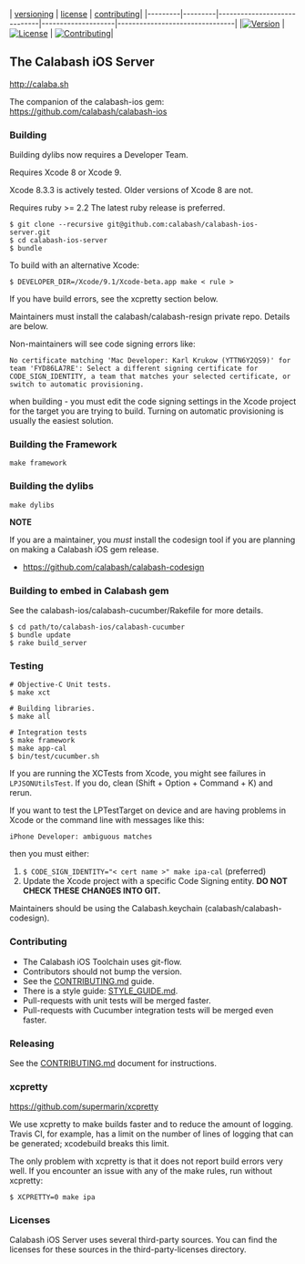 | [versioning](VERSIONING.md) | [license](LICENSE) | [contributing](CONTRIBUTING.md)|
|---------|---------|-----------------------------|--------------------|--------------------------------|
|[![Version](https://img.shields.io/badge/version-0.21.5-green.svg)](https://img.shields.io/badge/version-0.21.5-green.svg) |[![License](https://img.shields.io/badge/licence-Eclipse-blue.svg)](http://opensource.org/licenses/EPL-1.0) | [![Contributing](https://img.shields.io/badge/contrib-gitflow-orange.svg)](https://www.atlassian.com/git/tutorials/comparing-workflows/gitflow-workflow/)|

## The Calabash iOS Server

http://calaba.sh

The companion of the calabash-ios gem:  https://github.com/calabash/calabash-ios

### Building

Building dylibs now requires a Developer Team.

Requires Xcode 8 or Xcode 9.

Xcode 8.3.3 is actively tested. Older versions of Xcode 8 are not.

Requires ruby >= 2.2  The latest ruby release is preferred.

```
$ git clone --recursive git@github.com:calabash/calabash-ios-server.git
$ cd calabash-ios-server
$ bundle
```

To build with an alternative Xcode:

```
$ DEVELOPER_DIR=/Xcode/9.1/Xcode-beta.app make < rule >
```

If you have build errors, see the xcpretty section below.

Maintainers must install the calabash/calabash-resign private repo.
Details are below.

Non-maintainers will see code signing errors like:

```
No certificate matching 'Mac Developer: Karl Krukow (YTTN6Y2QS9)' for
team 'FYD86LA7RE': Select a different signing certificate for
CODE_SIGN_IDENTITY, a team that matches your selected certificate, or
switch to automatic provisioning.
```

when building - you must edit the code signing settings in the Xcode
project for the target you are trying to build.  Turning on automatic
provisioning is usually the easiest solution.

### Building the Framework

```
make framework
```

### Building the dylibs

```
make dylibs
```

**NOTE**

If you are a maintainer, you _must_ install the codesign tool
if you are planning on making a Calabash iOS gem release.

* https://github.com/calabash/calabash-codesign

### Building to embed in Calabash gem

See the calabash-ios/calabash-cucumber/Rakefile for more details.

```
$ cd path/to/calabash-ios/calabash-cucumber
$ bundle update
$ rake build_server
```

### Testing

```
# Objective-C Unit tests.
$ make xct

# Building libraries.
$ make all

# Integration tests
$ make framework
$ make app-cal
$ bin/test/cucumber.sh
```

If you are running the XCTests from Xcode, you might see failures in
`LPJSONUtilsTest`.  If you do, clean (Shift + Option + Command + K)
and rerun.

If you want to test the LPTestTarget on device and are having problems
in Xcode or the command line with messages like this:

```
iPhone Developer: ambiguous matches
```

then you must either:

1. `$ CODE_SIGN_IDENTITY="< cert name >" make ipa-cal` (preferred)
2. Update the Xcode project with a specific Code Signing entity.  **DO
   NOT CHECK THESE CHANGES INTO GIT.**

Maintainers should be using the Calabash.keychain
(calabash/calabash-codesign).

### Contributing

* The Calabash iOS Toolchain uses git-flow.
* Contributors should not bump the version.
* See the [CONTRIBUTING.md](CONTRIBUTING.md) guide.
* There is a style guide: [STYLE\_GUIDE.md](STYLE\_GUIDE.md).
* Pull-requests with unit tests will be merged faster.
* Pull-requests with Cucumber integration tests will be merged even faster.

### Releasing

See the [CONTRIBUTING.md](CONTRIBUTING.md) document for instructions.

### xcpretty

https://github.com/supermarin/xcpretty

We use xcpretty to make builds faster and to reduce the amount of
logging.  Travis CI, for example, has a limit on the number of lines of
logging that can be generated; xcodebuild breaks this limit.

The only problem with xcpretty is that it does not report build errors
very well.  If you encounter an issue with any of the make rules, run
without xcpretty:

```
$ XCPRETTY=0 make ipa
```

### Licenses

Calabash iOS Server uses several third-party sources.  You can find the
licenses for these sources in the third-party-licenses directory.

